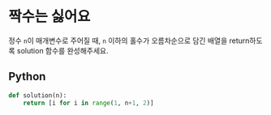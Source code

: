 # 짝수는 싫어요
정수 `n`이 매개변수로 주어질 때, `n` 이하의 홀수가 오름차순으로 담긴 배열을 return하도록 solution 함수를 완성해주세요.

## Python
```python
def solution(n):
    return [i for i in range(1, n+1, 2)]
```
